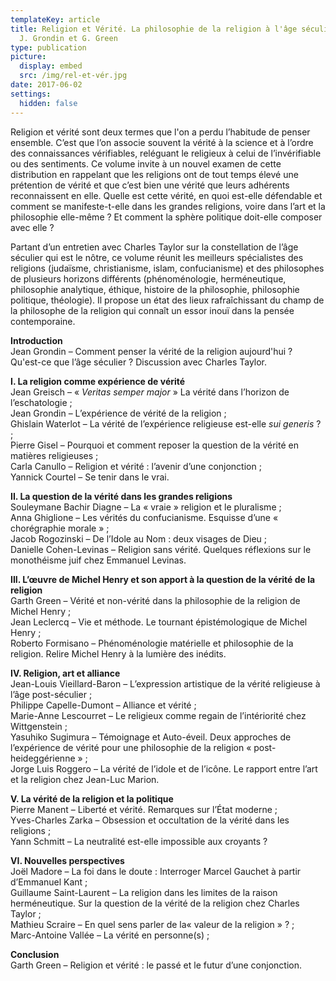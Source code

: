 ```yaml
---
templateKey: article
title: Religion et Vérité. La philosophie de la religion à l'âge séculier, éds
  J. Grondin et G. Green
type: publication
picture:
  display: embed
  src: /img/rel-et-vér.jpg
date: 2017-06-02
settings:
  hidden: false
---
```

Religion et vérité sont deux termes que l'on a perdu l’habitude de penser ensemble. C’est que l’on associe souvent la vérité à la science et à l’ordre des connaissances vérifiables, reléguant le religieux à celui de l’invérifiable ou des sentiments. Ce volume invite à un nouvel examen de cette distribution en rappelant que les religions ont de tout temps élevé une prétention de vérité et que c’est bien une vérité que leurs adhérents reconnaissent en elle. Quelle est cette vérité, en quoi est-elle défendable et comment se manifeste-t-elle dans les grandes religions, voire dans l’art et la philosophie elle-même ? Et comment la sphère politique doit-elle composer avec elle ?

Partant d’un entretien avec Charles Taylor sur la constellation de l’âge séculier qui est le nôtre, ce volume réunit les meilleurs spécialistes des religions (judaïsme, christianisme, islam, confucianisme) et des philosophes de plusieurs horizons différents (phénoménologie, herméneutique, philosophie analytique, éthique, histoire de la philosophie, philosophie politique, théologie). Il propose un état des lieux rafraîchissant du champ de la philosophe de la religion qui connaît un essor inouï dans la pensée contemporaine.

**Introduction**\
Jean Grondin – Comment penser la vérité de la religion aujourd'hui ?\
Qu'est-ce que l’âge séculier ? Discussion avec Charles Taylor.

**I. La religion comme expérience de vérité**\
Jean Greisch – « *Veritas semper major* » La vérité dans l’horizon de l’eschatologie ;\
Jean Grondin – L’expérience de vérité de la religion ;\
Ghislain Waterlot – La vérité de l’expérience religieuse est-elle *sui generis* ? ;\
Pierre Gisel – Pourquoi et comment reposer la question de la vérité en matières religieuses ;\
Carla Canullo – Religion et vérité : l’avenir d’une conjonction ;\
Yannick Courtel – Se tenir dans le vrai.

**II. La question de la vérité dans les grandes religions**\
Souleymane Bachir Diagne – La « vraie » religion et le pluralisme ;\
Anna Ghiglione – Les vérités du confucianisme. Esquisse d’une « chorégraphie morale » ;\
Jacob Rogozinski – De l’Idole au Nom : deux visages de Dieu ;\
Danielle Cohen-Levinas – Religion sans vérité. Quelques réflexions sur le monothéisme juif chez Emmanuel Levinas.

**III. L’œuvre de Michel Henry et son apport à la question de la vérité de la religion**\
Garth Green – Vérité et non-vérité dans la philosophie de la religion de Michel Henry ;\
Jean Leclercq – Vie et méthode. Le tournant épistémologique de Michel Henry ;\
Roberto Formisano – Phénoménologie matérielle et philosophie de la religion. Relire Michel Henry à la lumière des inédits.

**IV. Religion, art et alliance**\
Jean-Louis Vieillard-Baron – L’expression artistique de la vérité religieuse à l’âge post-séculier ;\
Philippe Capelle-Dumont – Alliance et vérité ;\
Marie-Anne Lescourret – Le religieux comme regain de l’intériorité chez Wittgenstein ;\
Yasuhiko Sugimura – Témoignage et Auto-éveil. Deux approches de l’expérience de vérité pour une philosophie de la religion « post-heideggérienne » ;\
Jorge Luis Roggero – La vérité de l’idole et de l’icône. Le rapport entre l’art et la religion chez Jean-Luc Marion.

**V. La vérité de la religion et la politique**\
Pierre Manent – Liberté et vérité. Remarques sur l’État moderne ;\
Yves-Charles Zarka – Obsession et occultation de la vérité dans les religions ;\
Yann Schmitt – La neutralité est-elle impossible aux croyants ?

**VI. Nouvelles perspectives**\
Joël Madore – La foi dans le doute : Interroger Marcel Gauchet à partir d’Emmanuel Kant ;\
Guillaume Saint-Laurent – La religion dans les limites de la raison herméneutique. Sur la question de la vérité de la religion chez Charles Taylor ;\
Mathieu Scraire – En quel sens parler de la« valeur de la religion » ? ;\
Marc-Antoine Vallée – La vérité en personne(s) ;

**Conclusion**\
Garth Green – Religion et vérité : le passé et le futur d’une conjonction.